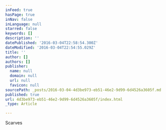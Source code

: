 ```yaml
---
inFeed: true
hasPage: true
inNav: false
inLanguage: null
starred: false
keywords: []
description: ''
datePublished: '2016-03-04T22:58:54.300Z'
dateModified: '2016-03-04T22:54:55.029Z'
title: ''
author: []
authors: []
publisher:
  name: null
  domain: null
  url: null
  favicon: null
sourcePath: _posts/2016-03-04-4d3be973-eb51-46e2-9d99-6d4526a3605f.md
published: true
url: 4d3be973-eb51-46e2-9d99-6d4526a3605f/index.html
_type: Article

---
```

Scarves